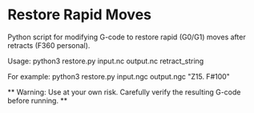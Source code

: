 # Restore Rapid Moves
Python script for modifying G-code to restore rapid (G0/G1) moves after retracts (F360 personal).

Usage:
python3 restore.py input.nc output.nc retract_string

For example:
python3 restore.py input.ngc output.ngc "Z15. F#100"

** Warning: Use at your own risk. Carefully verify the resulting G-code before running. **
